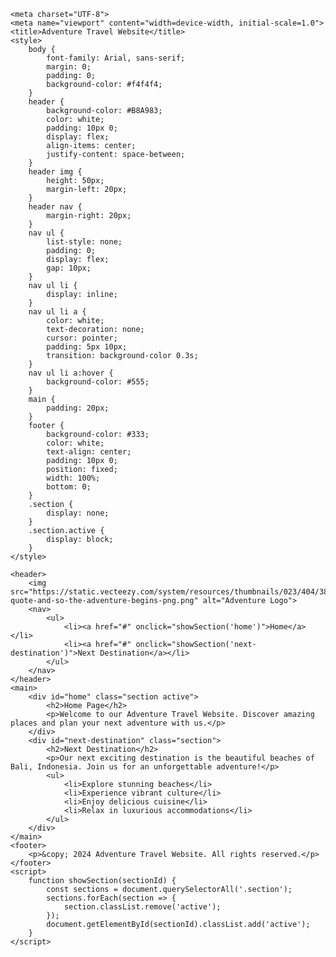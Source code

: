 <!DOCTYPE html>
<html lang="en">
<head>

 <!-- Google Tag Manager -->
<script>(function(w,d,s,l,i){w[l]=w[l]||[];w[l].push({'gtm.start':
new Date().getTime(),event:'gtm.js'});var f=d.getElementsByTagName(s)[0],
j=d.createElement(s),dl=l!='dataLayer'?'&l='+l:'';j.async=true;j.src=
'https://www.googletagmanager.com/gtm.js?id='+i+dl;f.parentNode.insertBefore(j,f);
})(window,document,'script','dataLayer','GTM-MST4ZVS5');</script>
<!-- End Google Tag Manager -->

    <meta charset="UTF-8">
    <meta name="viewport" content="width=device-width, initial-scale=1.0">
    <title>Adventure Travel Website</title>
    <style>
        body {
            font-family: Arial, sans-serif;
            margin: 0;
            padding: 0;
            background-color: #f4f4f4;
        }
        header {
            background-color: #B8A983;
            color: white;
            padding: 10px 0;
            display: flex;
            align-items: center;
            justify-content: space-between;
        }
        header img {
            height: 50px;
            margin-left: 20px;
        }
        header nav {
            margin-right: 20px;
        }
        nav ul {
            list-style: none;
            padding: 0;
            display: flex;
            gap: 10px;
        }
        nav ul li {
            display: inline;
        }
        nav ul li a {
            color: white;
            text-decoration: none;
            cursor: pointer;
            padding: 5px 10px;
            transition: background-color 0.3s;
        }
        nav ul li a:hover {
            background-color: #555;
        }
        main {
            padding: 20px;
        }
        footer {
            background-color: #333;
            color: white;
            text-align: center;
            padding: 10px 0;
            position: fixed;
            width: 100%;
            bottom: 0;
        }
        .section {
            display: none;
        }
        .section.active {
            display: block;
        }
    </style>
</head>
<body>

 <!-- Google Tag Manager (noscript) -->
<noscript><iframe src="https://www.googletagmanager.com/ns.html?id=GTM-MST4ZVS5"
height="0" width="0" style="display:none;visibility:hidden"></iframe></noscript>
<!-- End Google Tag Manager (noscript) -->

    <header>
        <img src="https://static.vecteezy.com/system/resources/thumbnails/023/404/384/small/adventure-quote-and-so-the-adventure-begins-png.png" alt="Adventure Logo">
        <nav>
            <ul>
                <li><a href="#" onclick="showSection('home')">Home</a></li>
                <li><a href="#" onclick="showSection('next-destination')">Next Destination</a></li>
            </ul>
        </nav>
    </header>
    <main>
        <div id="home" class="section active">
            <h2>Home Page</h2>
            <p>Welcome to our Adventure Travel Website. Discover amazing places and plan your next adventure with us.</p>
        </div>
        <div id="next-destination" class="section">
            <h2>Next Destination</h2>
            <p>Our next exciting destination is the beautiful beaches of Bali, Indonesia. Join us for an unforgettable adventure!</p>
            <ul>
                <li>Explore stunning beaches</li>
                <li>Experience vibrant culture</li>
                <li>Enjoy delicious cuisine</li>
                <li>Relax in luxurious accommodations</li>
            </ul>
        </div>
    </main>
    <footer>
        <p>&copy; 2024 Adventure Travel Website. All rights reserved.</p>
    </footer>
    <script>
        function showSection(sectionId) {
            const sections = document.querySelectorAll('.section');
            sections.forEach(section => {
                section.classList.remove('active');
            });
            document.getElementById(sectionId).classList.add('active');
        }
    </script>
</body>
</html>
